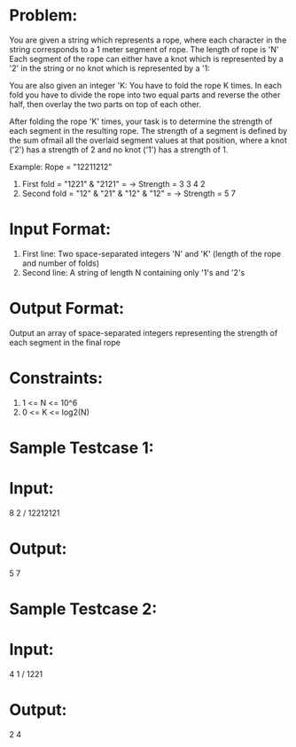# Problem:
You are given a string which represents a rope, where each character in the string corresponds to a 1 meter segment of rope. The length of rope is 'N' Each segment of the rope can either have a knot which is represented by a '2' in the string or no knot which is represented by a '1:

You are also given an integer 'K: You have to fold the rope K times. In each fold you have to divide the rope into two equal parts and reverse the other half, then overlay the two parts on top of each other.

After folding the rope 'K' times, your task is to determine the strength of each segment in the resulting rope. The strength of a segment is defined by the sum ofmail all the overlaid segment values at that position, where a knot ('2') has a strength of 2 and no knot ('1') has a strength of 1.

Example:
Rope = "12211212"
1) First fold = "1221" & "2121" = -> Strength = 3 3 4 2 
2) Second fold = "12" & "21" & "12" & "12" = -> Strength = 5 7

# Input Format:
1) First line: Two space-separated integers 'N' and 'K' (length of the rope and number of folds)
2) Second line: A string of length N containing only '1's and '2's

# Output Format:
Output an array of space-separated integers representing the strength of each segment in the final rope

# Constraints:
1) 1 <= N <= 10^6
2) 0 <= K <= log2(N)

# Sample Testcase 1:
# Input:
8 2
/
12212121

# Output:
5 7

# Sample Testcase 2:
# Input:
4 1
/
1221

# Output:
2 4
